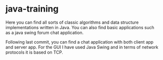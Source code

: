 # java-training
Here you can find all sorts of classic algorithms and data structure implementations written in Java. You can also find basic applications such as a java swing forum chat application.

Following last commit, you can find a chat application with both client app and server app. For the GUI I have used Java Swing and in terms of network protocols it is based on TCP.
